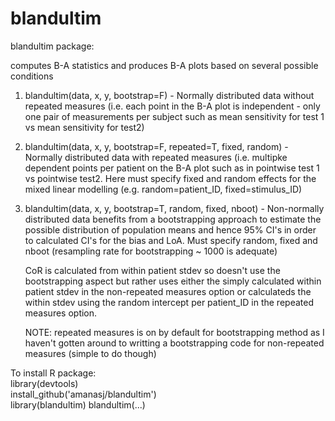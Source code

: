 # blandultim

blandultim package: 

computes B-A statistics and produces B-A plots based on several possible conditions



1) blandultim(data, x, y, bootstrap=F) - 
   Normally distributed data without repeated measures (i.e. each point in the B-A plot is 
   independent - only one pair of measurements per subject such as mean sensitivity for test 1 
   vs mean sensitivity for test2)


2) blandultim(data, x, y, bootstrap=F, repeated=T, fixed, random) - 
   Normally distributed data with repeated measures (i.e. multipke dependent points per patient on the 
   B-A plot such as in pointwise test 1 vs pointwise test2. Here must specify fixed and random effects 
   for the mixed linear modelling (e.g. random=patient_ID, fixed=stimulus_ID)


3) blandultim(data, x, y, bootstrap=T, random, fixed, nboot) - 
   Non-normally distributed data benefits from a bootstrapping approach to estimate the 
   possible distribution of population means and hence 95% CI's in order to calculated CI's 
   for the bias and LoA. Must specify random, fixed and nboot (resampling rate for 
   bootstrapping ~ 1000 is adequate)
   
   CoR is calculated from within patient stdev so doesn't use the bootstrapping aspect but 
   rather uses either the simply calculated within patient stdev in the non-repeated measures 
   option or calculateds the within stdev using the random intercept per patient_ID in the repeated 
   measures option. 

      NOTE: repeated measures is on by default for bootstrapping method as I haven't gotten around to 
         writting a bootstrapping code for non-repeated measures (simple to do though) 


To install R package:  
library(devtools)  
install_github('amanasj/blandultim')  
library(blandultim)  blandultim(...)
